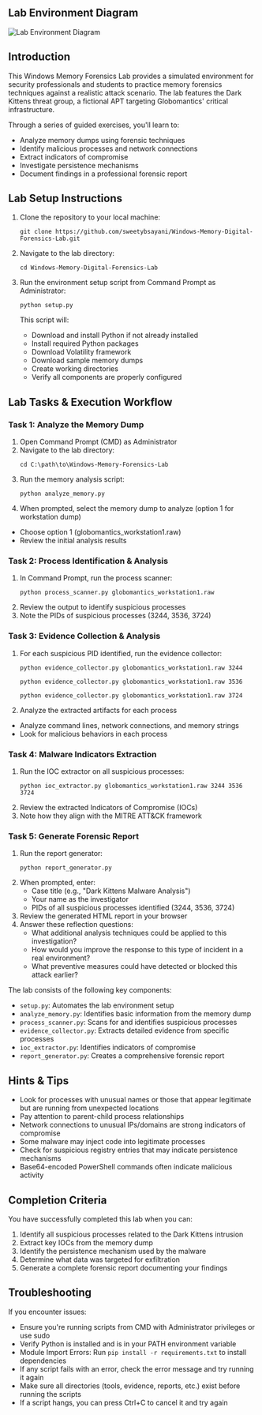 ## Lab Environment Diagram

![Lab Environment Diagram](https://github.com/sweetybsayani/Windows-Memory-Forensics-Lab/raw/main/lab_diagram.png)

## Introduction

This Windows Memory Forensics Lab provides a simulated environment for security professionals and students to practice memory forensics techniques against a realistic attack scenario. The lab features the Dark Kittens threat group, a fictional APT targeting Globomantics' critical infrastructure.

Through a series of guided exercises, you'll learn to:
- Analyze memory dumps using forensic techniques
- Identify malicious processes and network connections
- Extract indicators of compromise
- Investigate persistence mechanisms
- Document findings in a professional forensic report

## Lab Setup Instructions 

1. Clone the repository to your local machine:
   ```
   git clone https://github.com/sweetybsayani/Windows-Memory-Digital-Forensics-Lab.git

   ```

2. Navigate to the lab directory:
   ```
   cd Windows-Memory-Digital-Forensics-Lab
   ```

3. Run the environment setup script from Command Prompt as Administrator:
   ```
   python setup.py
   ```
   This script will:
   - Download and install Python if not already installed
   - Install required Python packages
   - Download Volatility framework
   - Download sample memory dumps
   - Create working directories
   - Verify all components are properly configured

## Lab Tasks & Execution Workflow

### Task 1: Analyze the Memory Dump

1. Open Command Prompt (CMD) as Administrator
2. Navigate to the lab directory:
   ```
   cd C:\path\to\Windows-Memory-Forensics-Lab
   ```
3. Run the memory analysis script:
   ```
   python analyze_memory.py
   ```
4. When prompted, select the memory dump to analyze (option 1 for workstation dump)
- Choose option 1 (globomantics_workstation1.raw)
- Review the initial analysis results

### Task 2: Process Identification & Analysis

1. In Command Prompt, run the process scanner:
   ```
   python process_scanner.py globomantics_workstation1.raw
   ```
2. Review the output to identify suspicious processes
3. Note the PIDs of suspicious processes (3244, 3536, 3724)

### Task 3: Evidence Collection & Analysis

1. For each suspicious PID identified, run the evidence collector:
   ```
   python evidence_collector.py globomantics_workstation1.raw 3244
   ```
   ```
   python evidence_collector.py globomantics_workstation1.raw 3536
   ```
   ```
   python evidence_collector.py globomantics_workstation1.raw 3724
   ```
2. Analyze the extracted artifacts for each process
- Analyze command lines, network connections, and memory strings
- Look for malicious behaviors in each process

### Task 4: Malware Indicators Extraction

1. Run the IOC extractor on all suspicious processes:
   ```
   python ioc_extractor.py globomantics_workstation1.raw 3244 3536 3724
   ```
2. Review the extracted Indicators of Compromise (IOCs)
3. Note how they align with the MITRE ATT&CK framework

### Task 5: Generate Forensic Report

1. Run the report generator:
   ```
   python report_generator.py
   ```
2. When prompted, enter:
   - Case title (e.g., "Dark Kittens Malware Analysis")
   - Your name as the investigator
   - PIDs of all suspicious processes identified (3244, 3536, 3724)
3. Review the generated HTML report in your browser
4. Answer these reflection questions:
   - What additional analysis techniques could be applied to this investigation?
   - How would you improve the response to this type of incident in a real environment?
   - What preventive measures could have detected or blocked this attack earlier?

The lab consists of the following key components:

- `setup.py`: Automates the lab environment setup
- `analyze_memory.py`: Identifies basic information from the memory dump
- `process_scanner.py`: Scans for and identifies suspicious processes
- `evidence_collector.py`: Extracts detailed evidence from specific processes
- `ioc_extractor.py`: Identifies indicators of compromise
- `report_generator.py`: Creates a comprehensive forensic report

## Hints & Tips

- Look for processes with unusual names or those that appear legitimate but are running from unexpected locations
- Pay attention to parent-child process relationships
- Network connections to unusual IPs/domains are strong indicators of compromise
- Some malware may inject code into legitimate processes
- Check for suspicious registry entries that may indicate persistence mechanisms
- Base64-encoded PowerShell commands often indicate malicious activity

## Completion Criteria

You have successfully completed this lab when you can:
1. Identify all suspicious processes related to the Dark Kittens intrusion
2. Extract key IOCs from the memory dump
3. Identify the persistence mechanism used by the malware
4. Determine what data was targeted for exfiltration
5. Generate a complete forensic report documenting your findings

## Troubleshooting

If you encounter issues:

- Ensure you're running scripts from CMD with Administrator privileges or use sudo
- Verify Python is installed and is in your PATH environment variable
- Module Import Errors: Run `pip install -r requirements.txt` to install dependencies
- If any script fails with an error, check the error message and try running it again
- Make sure all directories (tools, evidence, reports, etc.) exist before running the scripts
- If a script hangs, you can press Ctrl+C to cancel it and try again
